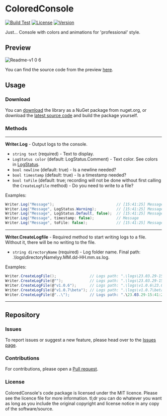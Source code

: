 # ColoredConsole

[![Build Test](https://github.com/tisepw/ColoredConsole/actions/workflows/ci.yml/badge.svg?branch=master&event=push)](https://github.com/tisepw/ColoredConsole/actions/workflows/ci.yml)
[![License](https://img.shields.io/github/license/tisepw/ColoredConsole)](https://github.com/tisepw/ColoredConsole/blob/master/LICENSE)
[![Version](https://img.shields.io/github/v/release/tisepw/ColoredConsole?label=Version)](https://github.com/tisepw/ColoredConsole/releases/latest)

Just... Console with colors and animations for 'professional' style.

## Preview

![Readme-v1 0 6](https://user-images.githubusercontent.com/33760265/228528705-0f4af36a-a976-4ec8-8929-16705e39bd6f.gif)

You can find the source code from the preview [here](https://gist.github.com/VladDen4/b6d301e6a2075f2e906ee5d2711ffb4c).

## Usage

### Download

You can [download](https://www.nuget.org/packages/Tise.Util.ColoredConsole) the library as a NuGet package from nuget.org, or download the [latest source code](https://github.com/VladDen4/ColoredConsole/releases/latest) and build the package yourself.

### Methods

---

**Writer.Log** - Output logs to the console.
- `string text` (required) - Text to display.
- `LogStatus color` (default: LogStatus.Comment) - Text color. See colors in [LogStatus](https://github.com/VladDen4/ColoredConsole/blob/09ccdaa5498d710fcadeb913b35c56e3ad5faf9a/ColoredConsole/LogStatus.cs).
- `bool newline` (default: true) - Is a newline needed?
- `bool timestamp` (default: true) - Is a timestamp needed?
- `bool toFile` (default: true; recording will not be done without first calling the `CreateLogFile` method) - Do you need to write to a file?
    
Examples:
```csharp
Writer.Log("Message");                            // [15:41:25] Message  | DarkGray
Writer.Log("Message", LogStatus.Warning);         // [15:41:25] Message  | Yellow
Writer.Log("Message", LogStatus.Default, false);  // [15:41:25] Message  | Gray, without newline (\n)
Writer.Log("Message", timestamp: false);          // Message             | DarkGray
Writer.Log("Message", toFile: false);             // [15:41:25] Message  | DarkGray, without logging to file
```

---

**Writer.CreateLogfile** - Required method to start writing logs to a file. Without it, there will be no writing to the file.
- `string directoryName` (required) - Log folder name. Final path: .\logs\directoryName\yy.MM.dd-HH.mm.ss.log.

Examples:
```csharp
Writer.CreateLogFile();               // Logs path: ".\logs\23.03.29-15:41:25.log"
Writer.CreateLogFile(@"");            // Logs path: ".\logs\23.03.29-15:41:25.log"
Writer.CreateLogFile(@"v1.0.6");      // Logs path: ".\logs\v1.0.6\23.03.29-15:41:25.log"
Writer.CreateLogFile(@"v1.0.7\beta"); // Logs path: ".\logs\v1.0.7\beta\23.03.29-15:41:25.log"
Writer.CreateLogFile(@"..\");         // Logs path: ".\23.03.29-15:41:25.log"
```

---

## Repository

### Issues

To report issues or suggest a new feature, please head over to the [Issues page](https://github.com/VladDen4/ColoredConsole/issues).

### Contributions

For contributions, please open a [Pull request](https://github.com/VladDen4/ColoredConsole/pull/new).

### License

ColoredConsole's code package is licensed under the MIT licence. Please see the licence file for more information. tl;dr you can do whatever you want as long as you include the original copyright and license notice in any copy of the software/source.
